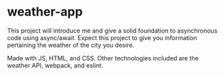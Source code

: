 # weather-app
This project will introduce me and give a solid foundation to asynchronous code using async/await.
Expect this project to give you information pertaining the weather of the city you desire.

Made with JS, HTML, and CSS.
Other technologies included are the weather API, webpack, and eslint.